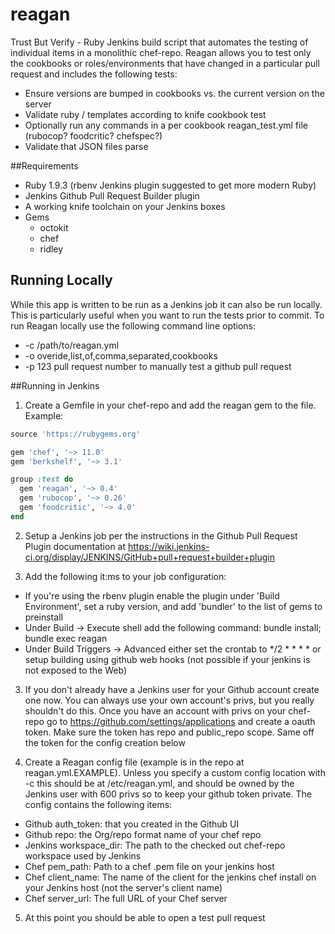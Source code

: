 reagan
======

Trust But Verify - Ruby Jenkins build script that automates the testing of individual items in a monolithic chef-repo.  Reagan allows you to test only the cookbooks or roles/environments that have changed in a particular pull request and includes the following tests:

* Ensure versions are bumped in cookbooks vs. the  current version on the server
* Validate ruby / templates according to knife cookbook test
* Optionally run any commands in a per cookbook reagan_test.yml file (rubocop? foodcritic? chefspec?)
* Validate that JSON files parse

##Requirements
* Ruby 1.9.3 (rbenv Jenkins plugin suggested to get more modern Ruby)
* Jenkins Github Pull Request Builder plugin
* A working knife toolchain on your Jenkins boxes
* Gems
  * octokit
  * chef
  * ridley

## Running Locally
While this app is written to be run as a Jenkins job it can also be run locally. This is particularly useful when you want to run the tests prior to commit.  To run Reagan locally use the following command line options:

* -c /path/to/reagan.yml
* -o overide,list,of,comma,separated,cookbooks
* -p 123 pull request number to manually test a github pull request

##Running in Jenkins
1) Create a Gemfile in your chef-repo and add the reagan gem to the file.  Example:

```ruby
source 'https://rubygems.org'

gem 'chef', '~> 11.0'
gem 'berkshelf', '~> 3.1'

group :test do
  gem 'reagan', '~> 0.4'
  gem 'rubocop', '~> 0.26'
  gem 'foodcritic', '~> 4.0'
end
```

2) Setup a Jenkins job per the instructions in the Github Pull Request Plugin documentation at https://wiki.jenkins-ci.org/display/JENKINS/GitHub+pull+request+builder+plugin

3) Add the following it:ms to your job configuration:

 * If you're using the rbenv plugin enable the plugin under 'Build Environment', set a ruby version, and add 'bundler' to the  list of gems to preinstall
 * Under Build -> Execute shell add the following command: bundle install; bundle exec reagan
 * Under Build Triggers -> Advanced either set the crontab to */2 * * * * or setup building using github web hooks (not possible if your jenkins is not exposed to the Web)

3) If you don't already have a Jenkins user for your Github account create one now.  You can always use your own account's privs, but you really shouldn't do this.  Once you have an account with privs on your chef-repo go to https://github.com/settings/applications and create a oauth token.  Make sure the token has repo and public_repo scope.  Same off the token for the config creation below

4) Create a Reagan config file (example is in the repo at reagan.yml.EXAMPLE).  Unless you specify a custom config location with -c this should be at /etc/reagan.yml, and should be owned by the Jenkins user with 600 privs so to keep your github token private.  The config contains the following items:

 * Github auth_token: that you created in the Github UI
 * Github repo: the Org/repo format name of your chef repo
 * Jenkins workspace_dir: The path to the checked out chef-repo workspace used by Jenkins
 * Chef pem_path: Path to a chef .pem file on your jenkins host
 * Chef client_name: The name of the client for the jenkins chef install on your Jenkins host (not the server's client name)
 * Chef server_url: The full URL of your Chef server

5) At this point you should be able to open a test pull request




